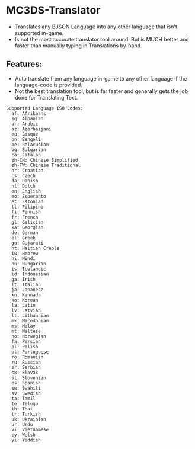 # MC3DS-Translator
- Translates any BJSON Language into any other language that isn't supported in-game.
- Is not the most accurate translator tool around. But is MUCH better and faster than manually typing in Translations by-hand.

## Features:
- Auto translate from any language in-game to any other language if the language-code is provided.
- Not the best translation tool, but is far faster and generally gets the job done for Translating Text.

```
Supported Language ISO Codes:
  af: Afrikaans
  sq: Albanian
  ar: Arabic
  az: Azerbaijani
  eu: Basque
  bn: Bengali
  be: Belarusian
  bg: Bulgarian
  ca: Catalan
  zh-CN: Chinese Simplified
  zh-TW: Chinese Traditional
  hr: Croatian
  cs: Czech
  da: Danish
  nl: Dutch
  en: English
  eo: Esperanto
  et: Estonian
  tl: Filipino
  fi: Finnish
  fr: French
  gl: Galician
  ka: Georgian
  de: German
  el: Greek
  gu: Gujarati
  ht: Haitian Creole
  iw: Hebrew
  hi: Hindi
  hu: Hungarian
  is: Icelandic
  id: Indonesian
  ga: Irish
  it: Italian
  ja: Japanese
  kn: Kannada
  ko: Korean
  la: Latin
  lv: Latvian
  lt: Lithuanian
  mk: Macedonian
  ms: Malay
  mt: Maltese
  no: Norwegian
  fa: Persian
  pl: Polish
  pt: Portuguese
  ro: Romanian
  ru: Russian
  sr: Serbian
  sk: Slovak
  sl: Slovenian
  es: Spanish
  sw: Swahili
  sv: Swedish
  ta: Tamil
  te: Telugu
  th: Thai
  tr: Turkish
  uk: Ukrainian
  ur: Urdu
  vi: Vietnamese
  cy: Welsh
  yi: Yiddish
```
